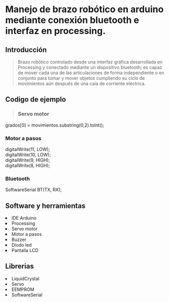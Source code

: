 
# Manejo de brazo robótico en arduino mediante conexión bluetooth e interfaz en processing.

## Introducción

> Brazo robótico controlado desde una interfaz gráfica desarrollada en Processing y conectado mediante un dispositivo bluetooth; es capaz de mover cada una de las articulaciones de forma independiente o en conjunto para tomar y mover objetos cumpliendo su ciclo de movimientos aún después de una caía de corriente eléctrica.

## Codigo de ejemplo
> <h3> Servo motor </h3>
grados[0] = movimientos.substring(0,2).toInt();
<h3>  Motor a pasos </h3>
 digitalWrite(11, LOW);  <br>
 digitalWrite(10, LOW);  <br>
 digitalWrite(9, HIGH);  <br>
 digitalWrite(8, HIGH);  <br>
<h3>  Bluetooth </h3>
SoftwareSerial BT(TX, RX);  



## Software y herramientas
> <ul>
 <li type="square"> IDE Arduino </li>
 <li type="square"> Processing </li>
 <li type="square"> Servo motor </li>
 <li type="square"> Motor a pasos </li>
 <li type="square"> Buzzer </li>
 <li type="square"> Diodo led </li>
 <li type="square"> Pantalla LCD </li>
</ul>

## Librerias
> <ul> 
  <li type = ""> LiquidCrystal </li>
  <li type = ""> Servo </li>
  <li type = ""> EEMPROM </li>
  <li type = ""> SoftwareSerial </li>
</ul>
